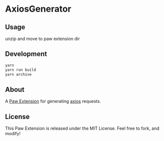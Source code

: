# AxiosGenerator

## Usage

unzip and move to paw extension dir

## Development

```bash
yarn
yarn run build
yarn archive
```

## About

A [Paw Extension](https://paw.cloud/) for generating [axios](https://github.com/axios/axios) requests.

## License

This Paw Extension is released under the MIT License. Feel free to fork, and modify!
